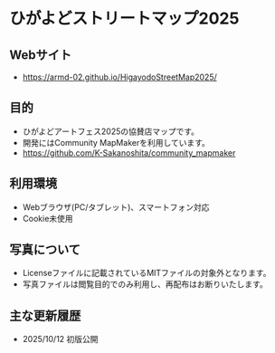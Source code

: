 # ひがよどストリートマップ2025

## Webサイト
* https://armd-02.github.io/HigayodoStreetMap2025/

## 目的
* ひがよどアートフェス2025の協賛店マップです。
* 開発にはCommunity MapMakerを利用しています。
* https://github.com/K-Sakanoshita/community_mapmaker

## 利用環境
* Webブラウザ(PC/タブレット)、スマートフォン対応
* Cookie未使用

## 写真について
* Licenseファイルに記載されているMITファイルの対象外となります。
* 写真ファイルは閲覧目的でのみ利用し、再配布はお断りいたします。

## 主な更新履歴
* 2025/10/12 初版公開
